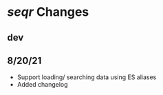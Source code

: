 # _seqr_ Changes

## dev

## 8/20/21
* Support loading/ searching data using ES aliases
* Added changelog
